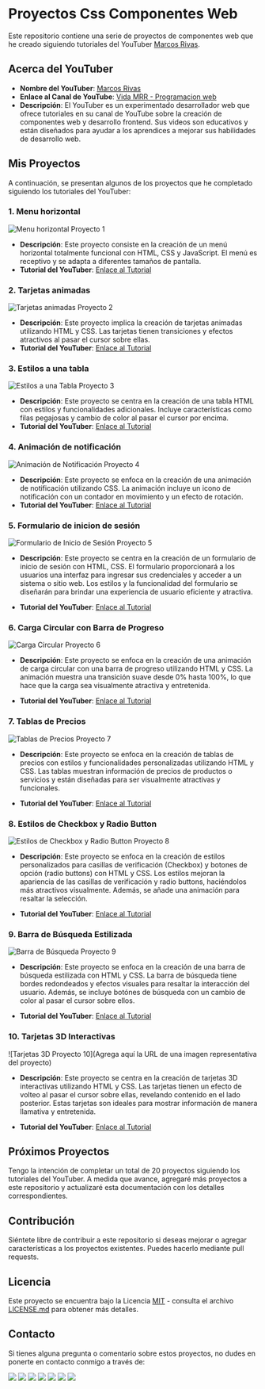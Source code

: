 # Proyectos Css Componentes Web

Este repositorio contiene una serie de proyectos de componentes web que he creado siguiendo tutoriales del YouTuber [Marcos Rivas](https://www.youtube.com/@vidamrr/about).

## Acerca del YouTuber

- **Nombre del YouTuber**: [Marcos Rivas](https://www.youtube.com/@vidamrr/about)
- **Enlace al Canal de YouTube**: [Vida MRR - Programacion web](https://www.youtube.com/@vidamrr)
- **Descripción**: El YouTuber es un experimentado desarrollador web que ofrece tutoriales en su canal de YouTube sobre la creación de componentes web y desarrollo frontend. Sus videos son educativos y están diseñados para ayudar a los aprendices a mejorar sus habilidades de desarrollo web.

## Mis Proyectos

A continuación, se presentan algunos de los proyectos que he completado siguiendo los tutoriales del YouTuber:

### 1. Menu horizontal
![Menu horizontal Proyecto 1](https://github.com/joyelocode/proyectos-css/blob/main/src/assets/menu-horizontal.png)

- **Descripción**: Este proyecto consiste en la creación de un menú horizontal totalmente funcional con HTML, CSS y JavaScript. El menú es receptivo y se adapta a diferentes tamaños de pantalla.
- **Tutorial del YouTuber**: [Enlace al Tutorial](https://www.youtube.com/watch?v=XZTt1NFDnDw&list=PLvRPaExkZHFlFewlz71TJRheerCt4xc9K)

### 2. Tarjetas animadas
![Tarjetas animadas Proyecto 2](https://github.com/joyelocode/proyectos-css/blob/main/src/assets/tarjetas-animadas.png)

- **Descripción**: Este proyecto implica la creación de tarjetas animadas utilizando HTML y CSS. Las tarjetas tienen transiciones y efectos atractivos al pasar el cursor sobre ellas.
- **Tutorial del YouTuber**: [Enlace al Tutorial](https://www.youtube.com/watch?v=XZTt1NFDnDw&list=PLvRPaExkZHFlFewlz71TJRheerCt4xc9K)

### 3. Estilos a una tabla
![Estilos a una Tabla Proyecto 3](https://github.com/joyelocode/proyectos-css/blob/main/src/assets/estilo-tabla.png)

- **Descripción**: Este proyecto se centra en la creación de una tabla HTML con estilos y funcionalidades adicionales. Incluye características como filas pegajosas y cambio de color al pasar el cursor por encima.
- **Tutorial del YouTuber**: [Enlace al Tutorial](https://www.youtube.com/watch?v=XZTt1NFDnDw&list=PLvRPaExkZHFlFewlz71TJRheerCt4xc9K)

### 4. Animación de notificación
![Animación de Notificación Proyecto 4](https://github.com/joyelocode/proyectos-css/blob/main/src/assets/notificaci%C3%B3n-animada.png)

- **Descripción**: Este proyecto se enfoca en la creación de una animación de notificación utilizando CSS. La animación incluye un icono de notificación con un contador en movimiento y un efecto de rotación.
- **Tutorial del YouTuber**: [Enlace al Tutorial](https://www.youtube.com/watch?v=XZTt1NFDnDw&list=PLvRPaExkZHFlFewlz71TJRheerCt4xc9K)

### 5. Formulario de inicion de sesión
![Formulario de Inicio de Sesión Proyecto 5](https://github.com/joyelocode/proyectos-css/blob/main/src/assets/formaulario-login.png)

- **Descripción**: Este proyecto se centra en la creación de un formulario de inicio de sesión con HTML, CSS. El formulario proporcionará a los usuarios una interfaz para ingresar sus credenciales y acceder a un sistema o sitio web. Los estilos y la funcionalidad del formulario se diseñarán para brindar una experiencia de usuario eficiente y atractiva.

- **Tutorial del YouTuber**: [Enlace al Tutorial](https://www.youtube.com/watch?v=XZTt1NFDnDw&list=PLvRPaExkZHFlFewlz71TJRheerCt4xc9K)

### 6. Carga Circular con Barra de Progreso

![Carga Circular Proyecto 6](https://github.com/joyelocode/proyectos-css/blob/main/src/assets/carga-circular.png)

- **Descripción**: Este proyecto se enfoca en la creación de una animación de carga circular con una barra de progreso utilizando HTML y CSS. La animación muestra una transición suave desde 0% hasta 100%, lo que hace que la carga sea visualmente atractiva y entretenida.

- **Tutorial del YouTuber**: [Enlace al Tutorial](https://www.youtube.com/watch?v=XZTt1NFDnDw&list=PLvRPaExkZHFlFewlz71TJRheerCt4xc9K)

### 7. Tablas de Precios

![Tablas de Precios Proyecto 7](https://github.com/joyelocode/proyectos-css/blob/main/src/assets/tabla-precios.png)

- **Descripción**: Este proyecto se enfoca en la creación de tablas de precios con estilos y funcionalidades personalizadas utilizando HTML y CSS. Las tablas muestran información de precios de productos o servicios y están diseñadas para ser visualmente atractivas y funcionales.

- **Tutorial del YouTuber**: [Enlace al Tutorial](https://www.youtube.com/watch?v=XZTt1NFDnDw&list=PLvRPaExkZHFlFewlz71TJRheerCt4xc9K)

### 8. Estilos de Checkbox y Radio Button

![Estilos de Checkbox y Radio Button Proyecto 8](https://github.com/joyelocode/proyectos-css/blob/main/src/assets/checkbox-radiobutton.png)

- **Descripción**: Este proyecto se enfoca en la creación de estilos personalizados para casillas de verificación (Checkbox) y botones de opción (radio buttons) con HTML y CSS. Los estilos mejoran la apariencia de las casillas de verificación y radio buttons, haciéndolos más atractivos visualmente. Además, se añade una animación para resaltar la selección.

- **Tutorial del YouTuber**: [Enlace al Tutorial](https://www.youtube.com/watch?v=XZTt1NFDnDw&list=PLvRPaExkZHFlFewlz71TJRheerCt4xc9K)

### 9. Barra de Búsqueda Estilizada

![Barra de Búsqueda Proyecto 9](https://github.com/joyelocode/proyectos-css/blob/main/src/assets/barra-busqueda.png)

- **Descripción**: Este proyecto se enfoca en la creación de una barra de búsqueda estilizada con HTML y CSS. La barra de búsqueda tiene bordes redondeados y efectos visuales para resaltar la interacción del usuario. Además, se incluye botónes de búsqueda con un cambio de color al pasar el cursor sobre ellos.

- **Tutorial del YouTuber**: [Enlace al Tutorial](https://www.youtube.com/watch?v=XZTt1NFDnDw&list=PLvRPaExkZHFlFewlz71TJRheerCt4xc9K)

### 10. Tarjetas 3D Interactivas

![Tarjetas 3D Proyecto 10](Agrega aquí la URL de una imagen representativa del proyecto)

- **Descripción**: Este proyecto se centra en la creación de tarjetas 3D interactivas utilizando HTML y CSS. Las tarjetas tienen un efecto de volteo al pasar el cursor sobre ellas, revelando contenido en el lado posterior. Estas tarjetas son ideales para mostrar información de manera llamativa y entretenida.

- **Tutorial del YouTuber**: [Enlace al Tutorial](https://www.youtube.com/watch?v=XZTt1NFDnDw&list=PLvRPaExkZHFlFewlz71TJRheerCt4xc9K)

## Próximos Proyectos

Tengo la intención de completar un total de 20 proyectos siguiendo los tutoriales del YouTuber. A medida que avance, agregaré más proyectos a este repositorio y actualizaré esta documentación con los detalles correspondientes.

## Contribución

Siéntete libre de contribuir a este repositorio si deseas mejorar o agregar características a los proyectos existentes. Puedes hacerlo mediante pull requests.

## Licencia

Este proyecto se encuentra bajo la Licencia [MIT](LICENSE.md) - consulta el archivo [LICENSE.md](LICENSE.md) para obtener más detalles.


## Contacto

Si tienes alguna pregunta o comentario sobre estos proyectos, no dudes en ponerte en contacto conmigo a través de:

<div style="display: inline-block;">
  <a href="https://www.youtube.com/channel/UCTEOU82zC2UHj-AUW9-OrBw"><img src="https://img.shields.io/badge/-YouTube-FF0000?style=for-the-badge&logo=youtube&logoColor=white"></a>
  <a href="https://www.instagram.com/joyelocode/"><img src="https://img.shields.io/badge/-Instagram-E4405F?style=for-the-badge&logo=instagram&logoColor=white"></a>
  <a href="https://www.facebook.com/profile.php?id=61550597387264"><img src="https://img.shields.io/badge/-Facebook-1877F2?style=for-the-badge&logo=facebook&logoColor=white"></a>
  <a href="https://twitter.com/joyelocode"><img src="https://img.shields.io/badge/-Twitter-1DA1F2?style=for-the-badge&logo=twitter&logoColor=white"></a>
  <a href="https://www.tiktok.com/@joyelocode"><img src="https://img.shields.io/badge/-TikTok-000000?style=for-the-badge&logo=tiktok&logoColor=white"></a>
  <a href="https://www.linkedin.com/in/joyelocode/"><img src="https://img.shields.io/badge/-LinkedIn-0077B5?style=for-the-badge&logo=linkedin&logoColor=white"></a>
  <a href="https://discord.com/channels/@me"><img src="https://img.shields.io/badge/-Discord-5865F2?style=for-the-badge&logo=discord&logoColor=white"></a>
</div>


